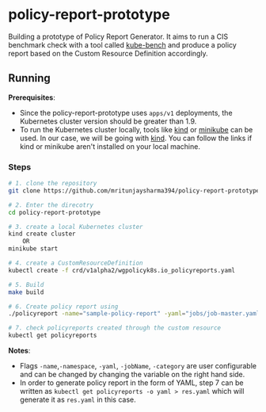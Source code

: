 # policy-report-prototype
Building a prototype of Policy Report Generator. It aims to run a CIS benchmark check with a tool called [kube-bench](https://github.com/aquasecurity/kube-bench) and produce a policy report based on the Custom Resource Definition accordingly.

## Running

**Prerequisites**: 
* Since the policy-report-prototype uses `apps/v1` deployments, the Kubernetes cluster version should be greater than 1.9.
* To run the Kubernetes cluster locally, tools like [kind](https://kind.sigs.k8s.io/) or [minikube](https://minikube.sigs.k8s.io/docs/start/) can be used. In our case, we will be going with [kind](https://kind.sigs.k8s.io/). You can follow the links if kind or minikube aren't installed on your local machine.

### Steps

```sh
# 1. clone the repository
git clone https://github.com/mritunjaysharma394/policy-report-prototype.git

# 2. Enter the direcotry
cd policy-report-prototype

# 3. create a local Kubernetes cluster
kind create cluster
    OR
minikube start

# 4. create a CustomResourceDefinition
kubectl create -f crd/v1alpha2/wgpolicyk8s.io_policyreports.yaml

# 5. Build
make build

# 6. Create policy report using
./policyreport -name="sample-policy-report" -yaml="jobs/job-master.yaml" -jobName="kube-bench-master" -namespace="default" -category="CIS Benchmarks"

# 7. check policyreports created through the custom resource
kubectl get policyreports
```
**Notes**: 
* Flags `-name`,`-namespace`, `-yaml`, `-jobName`, `-category` are user configurable and can be changed by changing the variable on the right hand side. 
* In order to generate policy report in the form of YAML, step 7 can be written as `kubectl get policyreports -o yaml > res.yaml` which will generate it as `res.yaml` in this case.
